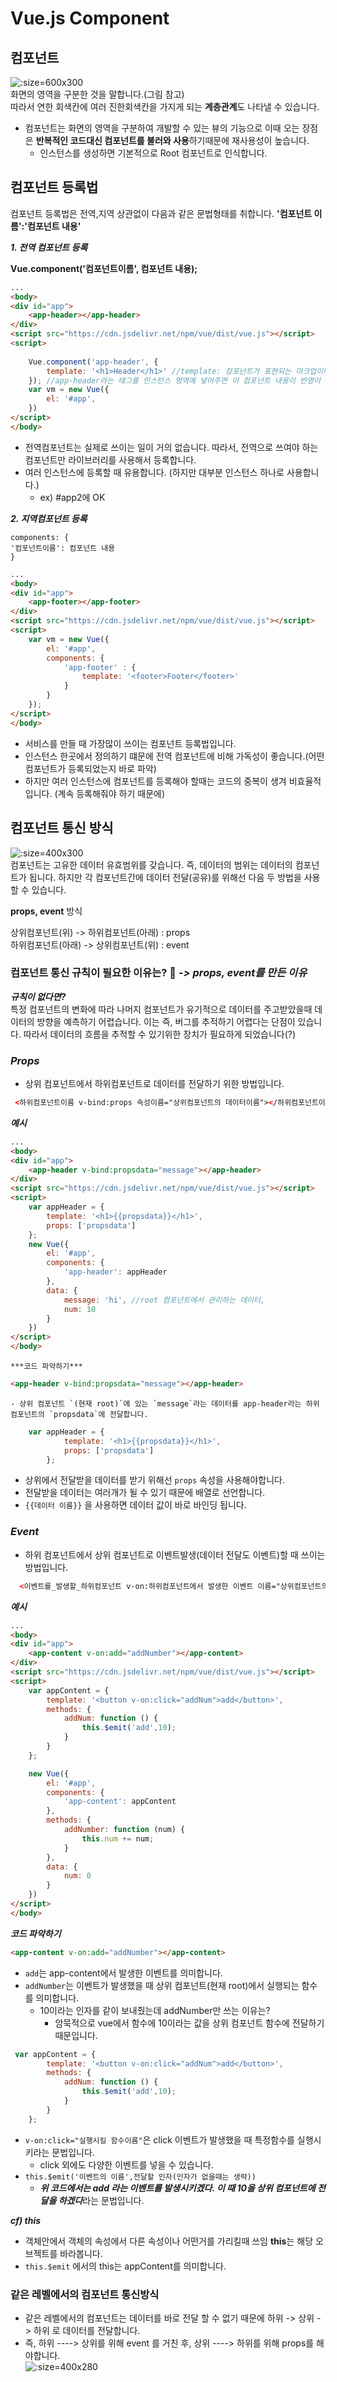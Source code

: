 # Vue.js Component

## 컴포넌트
![](/img/component-1.png ':size=600x300')<br>
화면의 영역을 구분한 것을 말합니다.(그림 참고)<br>
따라서 연한 회색칸에 여러 진한회색칸을 가지게 되는 **계층관계**도 나타낼 수 있습니다.
- 컴포넌트는 화면의 영역을 구분하여 개발할 수 있는 뷰의 기능으로 이때 오는 장점은 **반복적인 코드대신 컴포넌트를 불러와 사용**하기때문에 재사용성이 높습니다.
    - 인스턴스를 생성하면 기본적으로 Root 컴포넌트로 인식합니다.


## 컴포넌트 등록법
컴포넌트 등록법은 전역,지역 상관없이 다음과 같은 문법형태를 취합니다.
**'컴포넌트 이름':'컴포넌트 내용'**

***1. 전역 컴포넌트 등록***

**Vue.component('컴포넌트이름', 컴포넌트 내용);**

```html
...
<body>
<div id="app">
    <app-header></app-header>
</div>
<script src="https://cdn.jsdelivr.net/npm/vue/dist/vue.js"></script>
<script>
    
    Vue.component('app-header', { 
        template: '<h1>Header</h1>' //template: 캄포넌트가 표현되는 마크업이나 스타일 (화면의 html 태그 같은거)
    }); //app-header라는 태그를 인스턴스 영역에 넣어주면 이 컴포넌트 내용이 반영이 됨
    var vm = new Vue({
        el: '#app',
    })
</script>
</body>
```
- 전역컴포넌트는 실제로 쓰이는 일이 거의 없습니다. 따라서, 전역으로 쓰여야 하는 컴포넌트만 라이브러리를 사용해서 등록합니다.
- 여러 인스턴스에 등록할 때 유용합니다. (하지만 대부분 인스턴스 하나로 사용합니다.)
    - ex) #app2에 <app-header></app-header> OK

***2. 지역컴포넌트 등록***
```
components: {
'컴포넌트이름': 컴포넌트 내용
}
```
```html
...
<body>
<div id="app">
    <app-footer></app-footer>
</div>
<script src="https://cdn.jsdelivr.net/npm/vue/dist/vue.js"></script>
<script>
    var vm = new Vue({
        el: '#app',
        components: {
            'app-footer' : {
                template: '<footer>Footer</footer>'
            }
        }
    });
</script>
</body>
```
- 서비스를 만들 때 가장많이 쓰이는 컴포넌트 등록법입니다.
- 인스턴스 한곳에서 정의하기 떄문에 전역 컴포넌트에 비해 가독성이 좋습니다.(어떤 컴포넌트가 등록되었는지 바로 파악)
- 하지만 여러 인스턴스에 컴포넌트를 등록해야 할때는 코드의 중복이 생겨 비효율적입니다. (계속 등록해줘야 하기 때문에)

## 컴포넌트 통신 방식
![](/img/component-2.png ':size=400x300')<br>
컴포넌트는 고유한 데이터 유효범위를 갖습니다. 즉, 데이터의 범위는 데이터의 컴포넌트가 됩니다. 하지만 각 컴포넌트간에 데이터 전달(공유)를 위해선 다음 두 방법을 사용할 수 있습니다.

**props, event** 방식

상위컴포넌트(위) -> 하위컴포넌트(아래) : props <br>
하위컴포넌트(아래) -> 상위컴포넌트(위) : event

### 컴포넌트 통신 규칙이 필요한 이유는? 🧐 ***-> props, event를 만든 이유***
***규칙이 없다면?***<br>
특정 컴포넌트의 변화에 따라 나머지 컴포넌트가 유기적으로 데이터를 주고받았을때 데이터의 방향을 예측하기 어렵습니다. 이는 즉, 버그를 추적하기 어렵다는 단점이 있습니다.
따라서 데이터의 흐름을 추적할 수 있기위한 장치가 필요하게 되었습니다(?)

### ***Props***
- 상위 컴포넌트에서 하위컴포넌트로 데이터를 전달하기 위한 방법입니다.
```html
 <하위컴포넌트이름 v-bind:props 속성이름="상위컴포넌트의 데이터이름"></하위컴포넌트이름>
```
 ***예시***
```html
...
<body>
<div id="app">
    <app-header v-bind:propsdata="message"></app-header>
</div>
<script src="https://cdn.jsdelivr.net/npm/vue/dist/vue.js"></script>
<script>
    var appHeader = {
        template: '<h1>{{propsdata}}</h1>',
        props: ['propsdata']
    };
    new Vue({
        el: '#app',
        components: {
            'app-header': appHeader
        },
        data: {
            message: 'hi', //root 컴포넌트에서 관리하는 데이터,
            num: 10
        }
    })
</script>
</body>
```

    ***코드 파악하기***
```html
<app-header v-bind:propsdata="message"></app-header>
```
    - 상위 컴포넌트 `(현재 root)`에 있는 `message`라는 데이터를 app-header라는 하위 컴포넌트의 `propsdata`에 전달합니다.
    

```javascript
    var appHeader = {
            template: '<h1>{{propsdata}}</h1>',
            props: ['propsdata']
        };
```
   - 상위에서 전달받을 데이터를 받기 위해선 `props` 속성을 사용해야합니다.
   - 전달받을 데이터는 여러개가 될 수 있기 때문에 배열로 선언합니다. 
   - `{{데이터 이름}}` 을 사용하면 데이터 값이 바로 바인딩 됩니다.
    
### ***Event***
- 하위 컴포넌트에서 상위 컴포넌트로 이벤트발생(데이터 전달도 이벤트)할 때 쓰이는 방법입니다.
```html
  <이벤트를_발생할_하위컴포넌트 v-on:하위컴포넌트에서 발생한 이벤트 이름="상위컴포넌트의 메서드 이름"></이벤트를_발생할_하위컴포넌트>
```

***예시***
```html
...
<body>
<div id="app">
    <app-content v-on:add="addNumber"></app-content>
</div>
<script src="https://cdn.jsdelivr.net/npm/vue/dist/vue.js"></script>
<script>
    var appContent = {
        template: '<button v-on:click="addNum">add</button>',
        methods: {
            addNum: function () {
                this.$emit('add',10);
            }
        }
    };

    new Vue({
        el: '#app',
        components: {
            'app-content': appContent
        },
        methods: {
            addNumber: function (num) {
                this.num += num;
            }
        },
        data: {
            num: 0
        }
    })
</script>
</body>
```
 ***코드 파악하기***
```html
<app-content v-on:add="addNumber"></app-content>
```
   - `add`는 app-content에서 발생한 이벤트를 의미합니다.
   - `addNumber`는 이벤트가 발생했을 때 상위 컴포넌트(현재 root)에서 실행되는 함수를 의미합니다.
       - 10이라는 인자를 같이 보내줬는데 addNumber만 쓰는 이유는?
          - 암묵적으로 vue에서 함수에 10이라는 값을 상위 컴포넌트 함수에 전달하기 때문입니다. 

```javascript
 var appContent = {
        template: '<button v-on:click="addNum">add</button>',
        methods: {
            addNum: function () {
                this.$emit('add',10);
            }
        }
    };
```
   - `v-on:click="실행시킬 함수이름"`은 click 이벤트가 발생했을 때 특정함수를 실행시키라는 문법입니다.
        - click 외에도 다양한 이벤트를 넣을 수 있습니다.
   - `this.$emit('이벤트의 이름',전달할 인자(인자가 없을때는 생략))`
        - ***위 코드에서는 add 라는 이벤트를 발생시키겠다. 이 때 10을 상위 컴포넌트에 전달을 하겠다***라는 문법입니다.
    
***cf) this***<br>
- 객체안에서 객체의 속성에서 다른 속성이나 어떤거를 가리킬때 쓰임 **this**는 해당 오브젝트를 바라봅니다.<br>
- `this.$emit` 에서의 this는 appContent를 의미합니다.
    
### 같은 레벨에서의 컴포넌트 통신방식
- 같은 레벨에서의 컴포넌트는 데이터를 바로 전달 할 수 없기 때문에 하위 -> 상위 -> 하위 로 데이터를 전달합니다.<br>
- 즉, 하위 ----> 상위를 위해 event 를 거친 후, 상위 ----> 하위를 위해 props를 해야합니다.<br>
![](/img/component-3.png ':size=400x280')<br>
